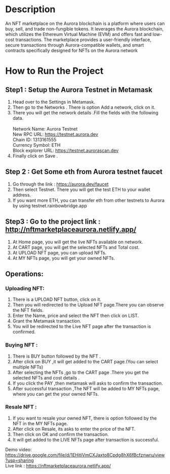 # Description
An NFT marketplace on the Aurora blockchain is a platform where users can buy, sell, and trade non-fungible tokens. It leverages the Aurora blockchain, which utilizes the Ethereum Virtual Machine (EVM) and offers fast and low-cost transactions. The marketplace provides a user-friendly interface, secure transactions through Aurora-compatible wallets, and smart contracts specifically designed for NFTs on the Aurora network
# How to Run the Project
## Step1  :  Setup the Aurora Testnet in Metamask
1. Head over to the Settings in Metamask.<br/>
2. Then go to the Networks . There is option Add a network, click on it.<br/>
3. There you will get the network details .Fill the fields with the following data. <br/>  	
Network Name: Aurora Testnet<br/>
New RPC URL: https://testnet.aurora.dev<br/>
Chain ID: 1313161555<br/>
Currency Symbol: ETH<br/>
Block explorer URL: https://testnet.aurorascan.dev<br/>
4. Finally click on Save .
## Step 2 : Get Some eth from Aurora testnet faucet
1.	Go through the link : https://aurora.dev/faucet<br/>
2.	Then select Testnet. There you will get the test ETH to your wallet address.<br/>
3.	If you want more ETH, you can transfer eth from other testnets to Aurora by using testnet.rainbowbridge.app<br/>

## Step3 : Go to the project link :   http://nftmarketplaceaurora.netlify.app/
 1. At Home page, you will get the live NFTs available on network.<br/>
 2. At CART page, you will get the selected NFTs and Total cost.<br/>
 3. At UPLOAD NFT page, you can upload NFTs.<br/>
 4. At MY NFTs page, you will get your owned NFTs.<br/>
## Operations:
### Uploading NFT:
1. There is a UPLOAD NFT button, click on it.<br/>
2. Then you will redirected to the Upload NFT page.There you can observe the NFT fields.<br/>
3. Enter the Name, price and select the NFT then click on LIST.<br/>
4. Grant the Metamask transaction.<br/>
5. You will be redirected to the Live NFT page after the transaction is confirmed.<br/>
### Buying NFT : 
1. There is BUY button followed by the NFT .<br/>
2. After click on BUY ,it will get added to the CART page.(You can select multiple NFTs)<br/>
3. After selecting the NFTs ,go to the CART page .There you get the selected NFTs and cost details .<br/>
4. If you click the PAY ,then metamask will asks to confirm the transaction.<br/>
5. After successful transaction ,The NFT will be added to MY NFTs page, where you can get the your owned NFTs.<br/>

### Resale NFT :
1. If you want to resale your owned NFT, there is option followed by the NFT in the MY NFTs page.<br/>
2. After click on Resale, its asks to enter the price of the NFT.<br/>
3. Then click on OK and confirm the transaction.<br/>
4. It will get added to the LIVE NFTs page after transaction is successful.<br/>

Demo video: https://drive.google.com/file/d/1EHitiVmCXJaxto8Cpdg8hX6fBcfznwru/view?usp=sharing<br/>
Live link : https://nftmarketplaceaurora.netlify.app/
